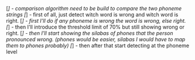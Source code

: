 [_] - comparison algorithm need to be build to compare the two phoneme strings
[_] - first of all, just detect witch word is wrong and witch word is right.
[_] - first I'll do if any phoneme is wrong the word is wrong, else right.
[_] - then I'll introduce the threshold limit of 70% but still showing wrong or right.
[_] - then I'll start showing the silabas of phones that the person pronounced wrong. (phones would be easier, silabas I would have to map them to phones probably) 
[_] - then after that start detecting at the phoneme level